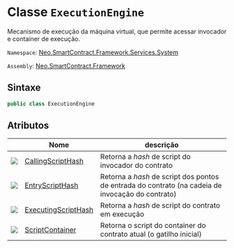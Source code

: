 # Classe `ExecutionEngine`

Mecanismo de execução da máquina virtual, que permite acessar invocador e container de execução. 

`Namespace`: [Neo.SmartContract.Framework.Services.System](../System.md)

`Assembly`: [Neo.SmartContract.Framework](../../dotnet.md)


## Sintaxe

```c#
public class ExecutionEngine
```

## Atributos

| | Nome | descrição |
| ---------------------------------------- | ---------------------------------------- | -------------------------- |
| ![](https://i-msdn.sec.s-msft.com/dynimg/IC74937.jpeg) | [CallingScriptHash](ExecutionEngine/CallingScriptHash.md) | Retorna a *hash* de script do invocador do contrato           |
| ![](https://i-msdn.sec.s-msft.com/dynimg/IC74937.jpeg) | [EntryScriptHash](ExecutionEngine/EntryScriptHash.md) | Retorna a *hash* de script dos pontos de entrada do contrato (na cadeia de invocação do contrato) |
| ![](https://i-msdn.sec.s-msft.com/dynimg/IC74937.jpeg) | [ExecutingScriptHash](ExecutionEngine/ExecutingScriptHash.md) | Retorna a *hash* de script do contrato em execução            |
| ![](https://i-msdn.sec.s-msft.com/dynimg/IC74937.jpeg) | [ScriptContainer](ExecutionEngine/ScriptContainer.md) | Retorna o script do container do contrato atual (o gatilho inicial)      |

